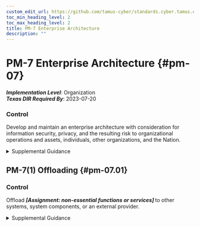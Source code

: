 ```yaml
---
custom_edit_url: https://github.com/tamus-cyber/standards.cyber.tamus.edu/tree/main/static/content/tamus.edu/TAMUS_profile.xml
toc_min_heading_level: 2
toc_max_heading_level: 2
title: PM-7 Enterprise Architecture
description: ""
---
```


# PM-7 Enterprise Architecture {#pm-07}

_**Implementation Level**_: Organization\
_**Texas DIR Required By**_: 2023-07-20

### Control

Develop and maintain an enterprise architecture with consideration for information security, privacy, and the resulting risk to organizational operations and assets, individuals, other organizations, and the Nation.

<details>
  <summary>Supplemental Guidance</summary>

The integration of security and privacy requirements and controls into the enterprise architecture helps to ensure that security and privacy considerations are addressed throughout the system development life cycle and are explicitly related to the organization’s mission and business processes. The process of security and privacy requirements integration also embeds into the enterprise architecture and the organization’s security and privacy architectures consistent with the organizational risk management strategy. For PM-7, security and privacy architectures are developed at a system-of-systems level, representing all organizational systems. For <a xmlns="http://csrc.nist.gov/ns/oscal/1.0" href="#pl-8">PL-8</a> , the security and privacy architectures are developed at a level that represents an individual system. The system-level architectures are consistent with the security and privacy architectures defined for the organization. Security and privacy requirements and control integration are most effectively accomplished through the rigorous application of the Risk Management Framework <a xmlns="http://csrc.nist.gov/ns/oscal/1.0" href="#482e4c99-9dc4-41ad-bba8-0f3f0032c1f8">SP 800-37</a> and supporting security standards and guidelines.

</details>

## PM-7(1) Offloading {#pm-07.01}

### Control

Offload <strong>                     <em>[Assignment: non-essential functions or services]</em>                  </strong> to other systems, system components, or an external provider.

<details>
  <summary>Supplemental Guidance</summary>

Not every function or service that a system provides is essential to organizational mission or business functions. Printing or copying is an example of a non-essential but supporting service for an organization. Whenever feasible, such supportive but non-essential functions or services are not co-located with the functions or services that support essential mission or business functions. Maintaining such functions on the same system or system component increases the attack surface of the organization’s mission-essential functions or services. Moving supportive but non-essential functions to a non-critical system, system component, or external provider can also increase efficiency by putting those functions or services under the control of individuals or providers who are subject matter experts in the functions or services.

</details>

